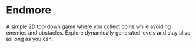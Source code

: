 # Endmore
A simple 2D top-down game where you collect coins while avoiding enemies and obstacles. Explore dynamically generated levels and stay alive as long as you can.
